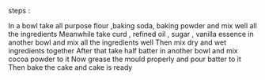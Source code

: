 steps :

In a bowl take all purpose flour ,baking soda, baking powder and mix well all the ingredients 
Meanwhile take curd , refined oil , sugar , vanilla essence  in another bowl and mix all the ingredients well 
Then mix dry and wet ingredients together 
After that take half batter in another bowl and mix cocoa powder to it 
Now grease the mould properly and pour batter to it
Then bake the cake and cake is ready 
